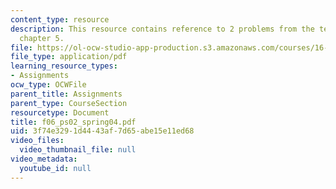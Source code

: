 ```yaml
---
content_type: resource
description: This resource contains reference to 2 problems from the text Anderson
  chapter 5.
file: https://ol-ocw-studio-app-production.s3.amazonaws.com/courses/16-01-unified-engineering-i-ii-iii-iv-fall-2005-spring-2006/3f74e3291d4443af7d65abe15e11ed68_f06_ps02_spring04.pdf
file_type: application/pdf
learning_resource_types:
- Assignments
ocw_type: OCWFile
parent_title: Assignments
parent_type: CourseSection
resourcetype: Document
title: f06_ps02_spring04.pdf
uid: 3f74e329-1d44-43af-7d65-abe15e11ed68
video_files:
  video_thumbnail_file: null
video_metadata:
  youtube_id: null
---
```

